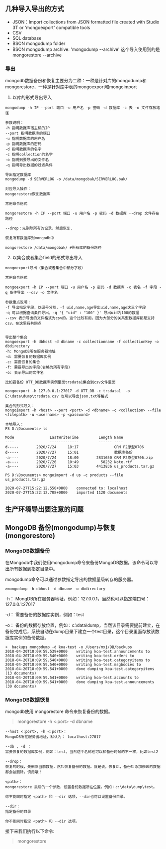 ## 几种导入导出的方式
- JSON：Import collections from JSON formatted file created with Studio 3T or 'mongoexport' compatible tools
- CSV
- SQL database
- BSON mongodump folder
- BSON mongodump archive: 'mongodump --archive' 这个导入使用到的是 mongorestore --archive

### 导出
mongodb数据备份和恢复主要分为二种：一种是针对库的mongodump和mongorestore，一种是针对库中表的mongoexport和mongoimport

1. 以库的形式导出导入
```
mongodump -h IP --port 端口 -u 用户名 -p 密码 -d 数据库 -c 表 -o 文件存放路径

参数说明：
-h 指明数据库宿主机的IP
--port 指明数据库的端口 
-u 指明数据库的用户名
-p 指明数据库的密码
-d 指明数据库的名字
-c 指明collection的名字
-o 指明到要导出的文件名
-q 指明导出数据的过滤条件

导出指定数据库
mongodump -d SERVERLOG -o /data/mongobak/SERVERLOG.bak/

对应导入操作：
mongorestore恢复数据库

常用命令格式

mongorestore -h IP --port 端口 -u 用户名 -p 密码 -d 数据库 --drop 文件存在路径

--drop：先删除所有的记录，然后恢复.

恢复所有数据库到mongodb中

mongorestore /data/mongobak/ #所有库的备份路径
```

2. 以集合或者集合field的形式导出导入
```
mongoexport导出（集合或者集合中部分字段）

常用命令格式

mongoexport -h IP --port 端口 -u 用户名 -p 密码 -d 数据库 -c 表名 -f 字段 -q 条件导出 --csv -o 文件名

参数重点说明：
-f 导出指定字段，以逗号分割，-f uid,name,age导出uid,name,age这三个字段
-q 可以根据查询条件导出，-q '{ "uid" : "100" }' 导出uid为100的数据
--csv 表示导出的文件格式为csv的。这个比较有用，因为大部分的关系型数据库都是支持csv，在这里有共同点

 
导出整个集合
mongoexport -h dbhost -d dbname -c collectionname -f collectionKey -o dbdirectory
-h: MongoDB所在服务器地址
-d: 需要恢复的数据库实例
-c: 需要恢复的集合
-f: 需要导出的字段(省略为所有字段)
-o: 表示导出的文件名

比如要备份 OTT_DB数据库实例里面trsdata1集合到csv文件里面

mongoexport -h 127.0.0.1:27017 -d OTT_DB -c trsdata1  -o E:\data\dump\trsdata.csv 也可以导出json,txt等格式

集合的形式导入：
mongoimport -h <host> --port <port> -d <dbname> -c <collection> --file <filepath> -u <username> -p <password>

本地导入：
PS D:\Documents> ls

Mode                LastWriteTime         Length Name
----                -------------         ------ ----
d-----        2020/7/24     18:17                CRM P2原型0706
d-----        2020/7/27     15:01                数据库备份
-a----        2020/7/24     18:00        2831650 CRM P2原型0706.zip
-a----        2020/7/26     10:49          58232 Note.rtf
-a----        2020/7/27     15:03        4413836 us_products.tar.gz

PS D:\Documents> mongoimport -d us -c products --file us_products.tar.gz

2020-07-27T15:22:12.550+0800    connected to: localhost
2020-07-27T15:22:12.708+0800    imported 1120 documents
```

## 生产环境导出要注意的问题


## MongoDB 备份(mongodump)与恢复(mongorestore)
### MongoDB数据备份
在Mongodb中我们使用mongodump命令来备份MongoDB数据。该命令可以导出所有数据到指定目录中。

mongodump命令可以通过参数指定导出的数据量级转存的服务器。

```
>mongodump -h dbhost -d dbname -o dbdirectory
```
-h：
MongDB所在服务器地址，例如：127.0.0.1，当然也可以指定端口号：127.0.0.1:27017

-d：
需要备份的数据库实例，例如：test

-o：
备份的数据存放位置，例如：c:\data\dump，当然该目录需要提前建立，在备份完成后，系统自动在dump目录下建立一个test目录，这个目录里面存放该数据库实例的备份数据。

```
➜  backups mongodump -d koa-test -o /Users/mxj/DB/backups
2018-04-20T18:09:59.539+0800	writing koa-test.announcements to
2018-04-20T18:09:59.540+0800	writing koa-test.orders to
2018-04-20T18:09:59.540+0800	writing koa-test.categoryitems to
2018-04-20T18:09:59.540+0800	writing koa-test.msgbodies to
2018-04-20T18:09:59.541+0800	done dumping koa-test.categoryitems (13 documents)
2018-04-20T18:09:59.541+0800	writing koa-test.accounts to
2018-04-20T18:09:59.541+0800	done dumping koa-test.announcements (30 documents)
```

### MongoDB数据恢复
mongodb使用 mongorestore 命令来恢复备份的数据。
>mongorestore -h <hostname><:port> -d dbname <path>

```
--host <:port>, -h <:port>：
MongoDB所在服务器地址，默认为： localhost:27017

--db , -d ：
需要恢复的数据库实例，例如：test，当然这个名称也可以和备份时候的不一样，比如test2

--drop：
恢复的时候，先删除当前数据，然后恢复备份的数据。就是说，恢复后，备份后添加修改的数据都会被删除，慎用哦！

<path>：
mongorestore 最后的一个参数，设置备份数据所在位置，例如：c:\data\dump\test。

你不能同时指定 <path> 和 --dir 选项，--dir也可以设置备份目录。

--dir：
指定备份的目录

你不能同时指定 <path> 和 --dir 选项。
```

接下来我们执行以下命令:
>mongorestore